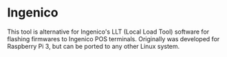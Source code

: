 # Ingenico

This tool is alternative for Ingenico's LLT (Local Load Tool) software for flashing firmwares to Ingenico POS terminals.
Originally was developed for Raspberry Pi 3, but can be ported to any other Linux system.
